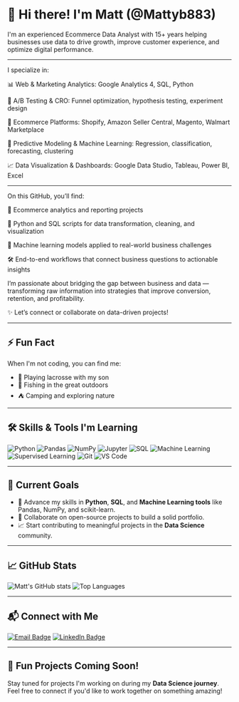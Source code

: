 # 👋 Hi there! I'm Matt (@Mattyb883)

I'm an experienced Ecommerce Data Analyst with 15+ years helping businesses use data to drive growth, improve customer experience, and optimize digital performance.

---

I specialize in:

📊 Web & Marketing Analytics: Google Analytics 4, SQL, Python

🔬 A/B Testing & CRO: Funnel optimization, hypothesis testing, experiment design

🛒 Ecommerce Platforms: Shopify, Amazon Seller Central, Magento, Walmart Marketplace

🤖 Predictive Modeling & Machine Learning: Regression, classification, forecasting, clustering

📈 Data Visualization & Dashboards: Google Data Studio, Tableau, Power BI, Excel

---

On this GitHub, you’ll find:

📂 Ecommerce analytics and reporting projects

🐍 Python and SQL scripts for data transformation, cleaning, and visualization

🧠 Machine learning models applied to real-world business challenges

🛠 End-to-end workflows that connect business questions to actionable insights

I’m passionate about bridging the gap between business and data — transforming raw information into strategies that improve conversion, retention, and profitability.

✨ Let’s connect or collaborate on data-driven projects!

---

## ⚡ Fun Fact

When I'm not coding, you can find me:
- 🥍 Playing lacrosse with my son
- 🎣 Fishing in the great outdoors
- ⛺ Camping and exploring nature

---

## 🛠️ Skills & Tools I'm Learning

![Python](https://img.shields.io/badge/-Python-007ACC?style=flat-square&logo=python)
![Pandas](https://img.shields.io/badge/-Pandas-150458?style=flat-square&logo=pandas)
![NumPy](https://img.shields.io/badge/-NumPy-013243?style=flat-square&logo=numpy)
![Jupyter](https://img.shields.io/badge/-Jupyter-F37626?style=flat-square&logo=jupyter)
![SQL](https://img.shields.io/badge/-SQL-336791?style=flat-square&logo=postgresql)
![Machine Learning](https://img.shields.io/badge/-Machine%20Learning-102230?style=flat-square&logo=scikit-learn)
![Supervised Learning](https://img.shields.io/badge/-Supervised%20Learning-00C853?style=flat-square)
![Git](https://img.shields.io/badge/-Git-F05032?style=flat-square&logo=git)
![VS Code](https://img.shields.io/badge/-VS%20Code-007ACC?style=flat-square&logo=visual-studio-code)

---

## 🚀 Current Goals

- 🌱 Advance my skills in **Python**, **SQL**, and **Machine Learning tools** like Pandas, NumPy, and scikit-learn.
- 👯 Collaborate on open-source projects to build a solid portfolio.
- 📈 Start contributing to meaningful projects in the **Data Science** community.

---

## 📈 GitHub Stats

![Matt's GitHub stats](https://github-readme-stats.vercel.app/api?username=Mattyb883&show_icons=true&hide_border=true&theme=radical)
![Top Languages](https://github-readme-stats.vercel.app/api/top-langs/?username=Mattyb883&layout=compact&theme=radical)

---

## 📬 Connect with Me

[![Email Badge](https://img.shields.io/badge/-Email-D14836?style=flat-square&logo=Gmail&logoColor=white&link=mailto:matt.baglietto11@gmail.com)](mailto:matt.baglietto11@gmail.com)
[![LinkedIn Badge](https://img.shields.io/badge/-LinkedIn-blue?style=flat-square&logo=LinkedIn&logoColor=white&link=https://www.linkedin.com/in/matthewbaglietto/)](https://www.linkedin.com/in/matthewbaglietto/)

---

## 🌟 Fun Projects Coming Soon!

Stay tuned for projects I'm working on during my **Data Science journey**. Feel free to connect if you'd like to work together on something amazing!
